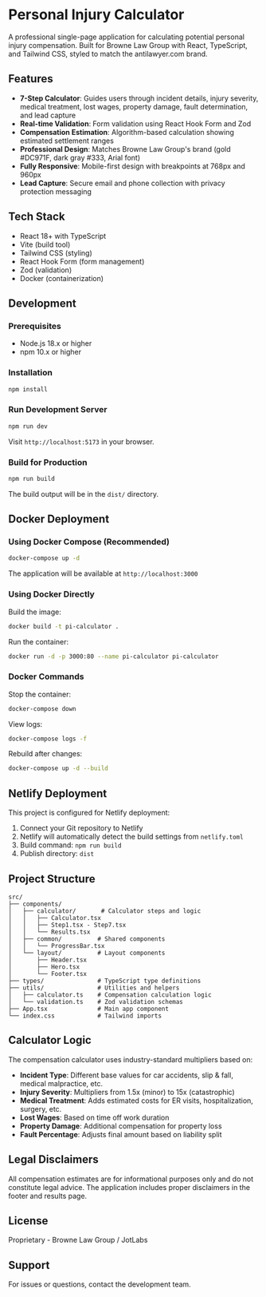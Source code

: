 # Personal Injury Calculator

A professional single-page application for calculating potential personal injury compensation. Built for Browne Law Group with React, TypeScript, and Tailwind CSS, styled to match the antilawyer.com brand.

## Features

- **7-Step Calculator**: Guides users through incident details, injury severity, medical treatment, lost wages, property damage, fault determination, and lead capture
- **Real-time Validation**: Form validation using React Hook Form and Zod
- **Compensation Estimation**: Algorithm-based calculation showing estimated settlement ranges
- **Professional Design**: Matches Browne Law Group's brand (gold #DC971F, dark gray #333, Arial font)
- **Fully Responsive**: Mobile-first design with breakpoints at 768px and 960px
- **Lead Capture**: Secure email and phone collection with privacy protection messaging

## Tech Stack

- React 18+ with TypeScript
- Vite (build tool)
- Tailwind CSS (styling)
- React Hook Form (form management)
- Zod (validation)
- Docker (containerization)

## Development

### Prerequisites

- Node.js 18.x or higher
- npm 10.x or higher

### Installation

```bash
npm install
```

### Run Development Server

```bash
npm run dev
```

Visit `http://localhost:5173` in your browser.

### Build for Production

```bash
npm run build
```

The build output will be in the `dist/` directory.

## Docker Deployment

### Using Docker Compose (Recommended)

```bash
docker-compose up -d
```

The application will be available at `http://localhost:3000`

### Using Docker Directly

Build the image:
```bash
docker build -t pi-calculator .
```

Run the container:
```bash
docker run -d -p 3000:80 --name pi-calculator pi-calculator
```

### Docker Commands

Stop the container:
```bash
docker-compose down
```

View logs:
```bash
docker-compose logs -f
```

Rebuild after changes:
```bash
docker-compose up -d --build
```

## Netlify Deployment

This project is configured for Netlify deployment:

1. Connect your Git repository to Netlify
2. Netlify will automatically detect the build settings from `netlify.toml`
3. Build command: `npm run build`
4. Publish directory: `dist`

## Project Structure

```
src/
├── components/
│   ├── calculator/       # Calculator steps and logic
│   │   ├── Calculator.tsx
│   │   ├── Step1.tsx - Step7.tsx
│   │   └── Results.tsx
│   ├── common/          # Shared components
│   │   └── ProgressBar.tsx
│   └── layout/          # Layout components
│       ├── Header.tsx
│       ├── Hero.tsx
│       └── Footer.tsx
├── types/               # TypeScript type definitions
├── utils/               # Utilities and helpers
│   ├── calculator.ts    # Compensation calculation logic
│   └── validation.ts    # Zod validation schemas
├── App.tsx              # Main app component
└── index.css            # Tailwind imports
```

## Calculator Logic

The compensation calculator uses industry-standard multipliers based on:

- **Incident Type**: Different base values for car accidents, slip & fall, medical malpractice, etc.
- **Injury Severity**: Multipliers from 1.5x (minor) to 15x (catastrophic)
- **Medical Treatment**: Adds estimated costs for ER visits, hospitalization, surgery, etc.
- **Lost Wages**: Based on time off work duration
- **Property Damage**: Additional compensation for property loss
- **Fault Percentage**: Adjusts final amount based on liability split

## Legal Disclaimers

All compensation estimates are for informational purposes only and do not constitute legal advice. The application includes proper disclaimers in the footer and results page.

## License

Proprietary - Browne Law Group / JotLabs

## Support

For issues or questions, contact the development team.

